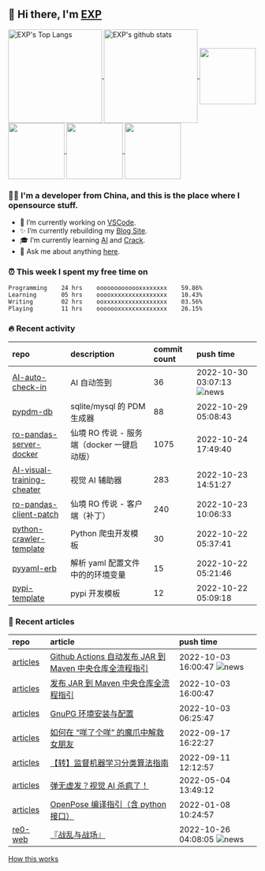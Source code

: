 ## 👋  Hi there, I'm [EXP](https://exp-blog.com)

<!--BGN_SECTION:github-readme-stats-->
<a href="https://exp-blog.com" target="_blank">
  <img height="190" align="center" src="https://github-readme-stats.vercel.app/api/top-langs/?username=lyy289065406&hide=HTML,CSS,TSQL&theme=great-gatsby" alt="EXP's Top Langs" />
</a>
<a href="https://exp-blog.com" target="_blank">
  <img height="190" align="center" src="https://github-readme-stats.vercel.app/api?username=lyy289065406&count_private=true&show_icons=true&theme=nightowl" alt="EXP's github stats" />
</a>



<a href="https://exp-blog.com" target="_blank">
  <img height="114" align="center" src="https://github-readme-stats.vercel.app/api/pin/?username=lyy289065406&repo=articles&theme=nord" />
</a>

<a href="https://github.com/lyy289065406/threat-broadcast" target="_blank">
  <img height="114" align="center" src="https://github-readme-stats.vercel.app/api/pin/?username=lyy289065406&repo=threat-broadcast&theme=nord" />
</a>

<a href="https://github.com/lyy289065406/CTF-Solving-Reports" target="_blank">
  <img height="114" align="center" src="https://github-readme-stats.vercel.app/api/pin/?username=lyy289065406&repo=CTF-Solving-Reports&theme=nord" />
</a>

<a href="https://github.com/lyy289065406/POJ-Solving-Reports" target="_blank">
  <img height="114" align="center" src="https://github-readme-stats.vercel.app/api/pin/?username=lyy289065406&repo=POJ-Solving-Reports&theme=nord" />
</a>

<!--END_SECTION:github-readme-stats-->



### 👨‍💻  I'm a developer from China, and this is the place where I opensource stuff.
<!--BGN_SECTION:introduction-->
- 🐾 I’m currently working on [VSCode](https://code.visualstudio.com/).
- ✨ I’m currently rebuilding my [Blog Site](https://github.com/lyy289065406/hexo-blog).
- 🎓 I’m currently learning [AI](https://github.com/lyy289065406/AI-visual-training-cheater) and [Crack](https://github.com/lyy289065406/crack-notes).
- 💬 Ask me about anything [here](https://github.com/lyy289065406/lyy289065406/issues).
<!--BGN_SECTION:introduction-->



### ⏰  This week I spent my free time on
<!-- BGN_SECTION:weektime -->
```text
Programming    24 hrs    ooooooooooooxxxxxxxx    59.86%
Learning       05 hrs    ooooxxxxxxxxxxxxxxxx    10.43%
Writing        02 hrs    ooxxxxxxxxxxxxxxxxxx    03.56%
Playing        11 hrs    ooooooxxxxxxxxxxxxxx    26.15%
```
<!-- END_SECTION:weektime -->



### 🔥  Recent activity
<!-- BGN_SECTION:activity -->
| repo | description | commit count | push time |
|:------|:------|:------|:------|
| [AI-auto-check-in](https://github.com/lyy289065406/AI-auto-check-in) | AI 自动签到 | 36 | 2022-10-30 03:07:13 ![news](https://github.com/lyy289065406/lyy289065406/blob/master/imgs/new.gif) |
| [pypdm-db](https://github.com/lyy289065406/pypdm-db) | sqlite/mysql 的 PDM 生成器 | 88 | 2022-10-29 05:08:43  |
| [ro-pandas-server-docker](https://github.com/lyy289065406/ro-pandas-server-docker) | 仙境 RO 传说 - 服务端（docker 一键启动版） | 1075 | 2022-10-24 17:49:40  |
| [AI-visual-training-cheater](https://github.com/lyy289065406/AI-visual-training-cheater) | 视觉 AI 辅助器 | 283 | 2022-10-23 14:51:27  |
| [ro-pandas-client-patch](https://github.com/lyy289065406/ro-pandas-client-patch) | 仙境 RO 传说 - 客户端（补丁） | 240 | 2022-10-23 10:06:33  |
| [python-crawler-template](https://github.com/lyy289065406/python-crawler-template) | Python 爬虫开发模板 | 30 | 2022-10-22 05:37:41  |
| [pyyaml-erb](https://github.com/lyy289065406/pyyaml-erb) | 解析 yaml 配置文件中的的环境变量 | 15 | 2022-10-22 05:21:46  |
| [pypi-template](https://github.com/lyy289065406/pypi-template) | pypi 开发模板 | 12 | 2022-10-22 05:09:18  |
<!-- END_SECTION:activity -->



### 📝  Recent articles
<!-- BGN_SECTION:article -->
| repo | article | push time |
|:------|:------|:------|
| [articles](https://github.com/lyy289065406/articles) | [Github Actions 自动发布 JAR 到 Maven 中央仓库全流程指引](https://exp-blog.com/tools/githubactions-zi-dong-fa-bu-jar-dao-maven-zhong-yang-cang-ku-quan-liu-cheng-zhi-yin/) | 2022-10-03 16:00:47 ![news](https://github.com/lyy289065406/lyy289065406/blob/master/imgs/new.gif) |
| [articles](https://github.com/lyy289065406/articles) | [发布 JAR 到 Maven 中央仓库全流程指引](https://exp-blog.com/tools/fa-bu-jar-dao-maven-zhong-yang-cang-ku-quan-liu-cheng-zhi-yin/) | 2022-10-03 16:00:47  |
| [articles](https://github.com/lyy289065406/articles) | [GnuPG 环境安装与配置](https://exp-blog.com/tools/gpg-huan-jing-an-zhuang-yu-pei-zhi/) | 2022-10-03 06:25:47  |
| [articles](https://github.com/lyy289065406/articles) | [如何在 “咩了个咩” 的魔爪中解救女朋友](https://exp-blog.com/safe/ru-he-zai-yang-liao-ge-yang-de-mo-zhua-zhong-jie-jiu-nu-peng-you/) | 2022-09-17 16:22:27  |
| [articles](https://github.com/lyy289065406/articles) | [【转】监督机器学习分类算法指南](https://exp-blog.com/deeplearn/jian-du-ji-qi-xue-xi-fen-lei-suan-fa-zhi-nan/) | 2022-09-11 12:12:57  |
| [articles](https://github.com/lyy289065406/articles) | [弹无虚发？视觉 AI 杀疯了！](https://exp-blog.com/deeplearn/shi-jue-ai-fu-zhu-de-yuan-li-he-fan-zhi/) | 2022-05-04 13:49:12  |
| [articles](https://github.com/lyy289065406/articles) | [OpenPose 编译指引（含 python 接口）](https://exp-blog.com/deeplearn/openpose-bian-yi-zhi-yin/) | 2022-01-08 10:24:57  |
| [re0-web](https://github.com/lyy289065406/re0-web) | [&#x300E;&#x6218;&#x4E71;&#x4E0E;&#x6218;&#x573A;&#x300F;](https://lyy289065406.github.io/re0-web/gitbook/book/markdown/ch/chapter070/83.html) | 2022-10-26 04:08:05 ![news](https://github.com/lyy289065406/lyy289065406/blob/master/imgs/new.gif) |
<!-- END_SECTION:article -->


<a align="right" href="https://github.com/lyy289065406/lyy289065406/blob/master/How_this_works.md">How this works</a>

<!-- -------------------------------------- -->
<!-- more emoji : http://emojihomepage.com/ -->
<!-- -------------------------------------- -->
